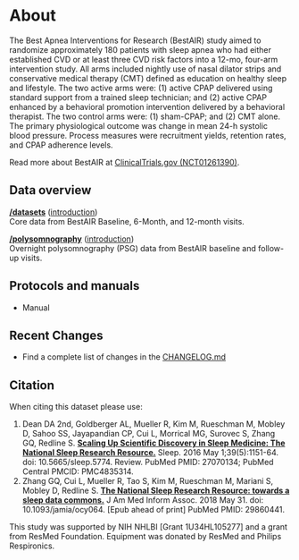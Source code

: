# About

The Best Apnea Interventions for Research (BestAIR) study aimed to randomize approximately 180 patients with sleep apnea who had either established CVD or at least three CVD risk factors into a 12-mo, four-arm intervention study. All arms included nightly use of nasal dilator strips and conservative medical therapy (CMT) defined as education on healthy sleep and lifestyle. The two active arms were: (1) active CPAP delivered using standard support from a trained sleep technician; and (2) active CPAP enhanced by a behavioral promotion intervention delivered by a behavioral therapist. The two control arms were: (1) sham-CPAP; and (2) CMT alone. The primary physiological outcome was change in mean 24-h systolic blood pressure. Process measures were recruitment yields, retention rates, and CPAP adherence levels.

Read more about BestAIR at [ClinicalTrials.gov (NCT01261390)](http://clinicaltrials.gov/ct2/show/NCT01261390).

## Data overview

**[/datasets](:files_path:/datasets)** ([introduction](:pages_path:/dataset-introduction.md)) <br/> Core data from BestAIR Baseline, 6-Month, and 12-month visits.

**[/polysomnography](:files_path:/polysomnography)** ([introduction](:pages_path:/polysomnography-introduction.md))<br/> Overnight polysomnography (PSG) data from BestAIR baseline and follow-up visits.

## Protocols and manuals

- Manual

## Recent Changes

- Find a complete list of changes in the [CHANGELOG.md](:pages_path:/CHANGELOG.md)

## Citation

When citing this dataset please use:

1. Dean DA 2nd, Goldberger AL, Mueller R, Kim M, Rueschman M, Mobley D, Sahoo SS, Jayapandian CP, Cui L, Morrical MG, Surovec S, Zhang GQ, Redline S. [**Scaling Up Scientific Discovery in Sleep Medicine: The National Sleep Research Resource.**](https://www.ncbi.nlm.nih.gov/pubmed/27070134) Sleep. 2016 May 1;39(5):1151-64. doi: 10.5665/sleep.5774. Review. PubMed PMID: 27070134; PubMed Central PMCID: PMC4835314.
2. Zhang GQ, Cui L, Mueller R, Tao S, Kim M, Rueschman M, Mariani S, Mobley D, Redline S. [**The National Sleep Research Resource: towards a sleep data commons.**](https://www.ncbi.nlm.nih.gov/pubmed/29860441) J Am Med Inform Assoc. 2018 May 31. doi: 10.1093/jamia/ocy064. [Epub ahead of print] PubMed PMID: 29860441.

This study was supported by NIH NHLBI [Grant 1U34HL105277] and a grant from ResMed Foundation. Equipment was donated by ResMed and Philips Respironics.
